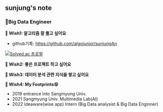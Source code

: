 ## sunjung's note
### :tram:Big Data Engineer


**:musical_note: Wish1: 알고리즘 잘 풀고 싶어요**

+ github기록: https://github.com/algojunior/sunjungAn

[![Solved.ac
프로필](http://mazassumnida.wtf/api/v2/generate_badge?boj=dkstjswjd83)](https://solved.ac/dkstjswjd83)

 
 **:musical_note: Wish2: 좋은 프로젝트 하고 싶어요**
 
 
 **:musical_note: Wish3: 데이터 분석 관련 지식을 쌓고 싶어요**

 **:musical_note: Wish4: My Footprints:stuck_out_tongue_closed_eyes:**
+ 2019 entrance into Sangmyung Univ.
+ 2021 Sangmyung Univ. Multimedia Lab(AI) 
+ 2022 Ideaware(wise app) Intern (Big Data analysist & Big Data Enginner)
